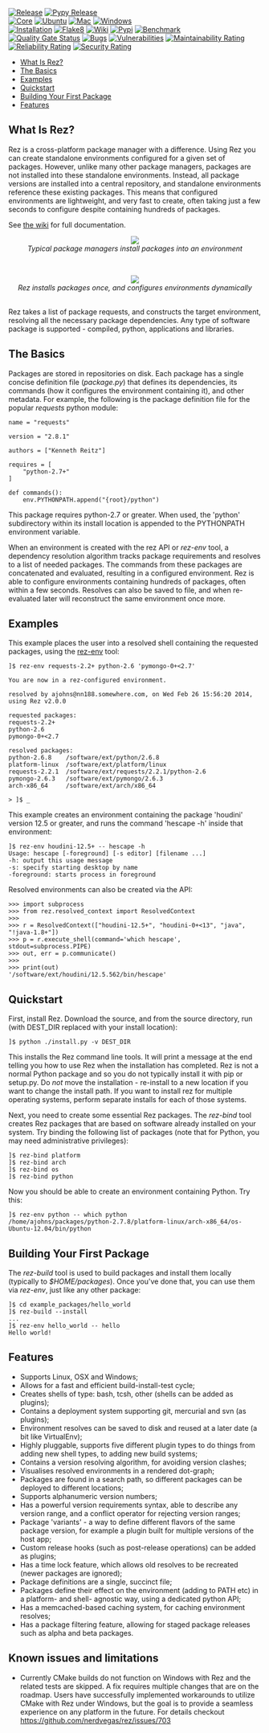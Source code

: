 [![Release](https://shields.io/github/v/release/nerdvegas/rez)](https://github.com/nerdvegas/rez/releases)
[![Pypy Release](https://shields.io/pypi/v/rez)](https://pypi.org/project/rez)<br>
[![Core](https://github.com/nerdvegas/rez/workflows/core/badge.svg?branch=master)](https://github.com/nerdvegas/rez/actions?query=workflow%3Acore+branch%3Amaster)
[![Ubuntu](https://github.com/nerdvegas/rez/workflows/ubuntu/badge.svg?branch=master)](https://github.com/nerdvegas/rez/actions?query=workflow%3Aubuntu+branch%3Amaster)
[![Mac](https://github.com/nerdvegas/rez/workflows/mac/badge.svg?branch=master)](https://github.com/nerdvegas/rez/actions?query=workflow%3Amac+branch%3Amaster)
[![Windows](https://github.com/nerdvegas/rez/workflows/windows/badge.svg?branch=master)](https://github.com/nerdvegas/rez/actions?query=workflow%3AWindows+branch%3Amaster)<br>
[![Installation](https://github.com/nerdvegas/rez/workflows/installation/badge.svg?branch=master)](https://github.com/nerdvegas/rez/actions?query=workflow%3Ainstallation+branch%3Amaster)
[![Flake8](https://github.com/nerdvegas/rez/workflows/flake8/badge.svg?branch=master)](https://github.com/nerdvegas/rez/actions?query=workflow%3Aflake8+branch%3Amaster)
[![Wiki](https://github.com/nerdvegas/rez/workflows/wiki/badge.svg)](https://github.com/nerdvegas/rez/actions?query=workflow%3Awiki+event%3Arelease)
[![Pypi](https://github.com/nerdvegas/rez/workflows/pypi/badge.svg)](https://github.com/nerdvegas/rez/actions?query=workflow%3Apypi+event%3Arelease)
[![Benchmark](https://github.com/nerdvegas/rez/workflows/benchmark/badge.svg)](https://github.com/nerdvegas/rez/actions?query=workflow%3Abenchmark+event%3Arelease)<br>
[![Quality Gate Status](https://sonarcloud.io/api/project_badges/measure?project=nerdvegas_rez&metric=alert_status)](https://sonarcloud.io/summary/new_code?id=nerdvegas_rez)
[![Bugs](https://sonarcloud.io/api/project_badges/measure?project=nerdvegas_rez&metric=bugs)](https://sonarcloud.io/summary/new_code?id=nerdvegas_rez)
[![Vulnerabilities](https://sonarcloud.io/api/project_badges/measure?project=nerdvegas_rez&metric=vulnerabilities)](https://sonarcloud.io/summary/new_code?id=nerdvegas_rez)
[![Maintainability Rating](https://sonarcloud.io/api/project_badges/measure?project=nerdvegas_rez&metric=sqale_rating)](https://sonarcloud.io/summary/new_code?id=nerdvegas_rez)
[![Reliability Rating](https://sonarcloud.io/api/project_badges/measure?project=nerdvegas_rez&metric=reliability_rating)](https://sonarcloud.io/summary/new_code?id=nerdvegas_rez)
[![Security Rating](https://sonarcloud.io/api/project_badges/measure?project=nerdvegas_rez&metric=security_rating)](https://sonarcloud.io/summary/new_code?id=nerdvegas_rez)


- [What Is Rez?](#what-is-rez)
- [The Basics](#the-basics)
- [Examples](#examples)
- [Quickstart](#quickstart)
- [Building Your First Package](#building-your-first-package)
- [Features](#features)


## What Is Rez?

Rez is a cross-platform package manager with a difference. Using Rez you can create
standalone environments configured for a given set of packages. However, unlike many
other package managers, packages are not installed into these standalone environments.
Instead, all package versions are installed into a central repository, and standalone
environments reference these existing packages. This means that configured environments
are lightweight, and very fast to create, often taking just a few seconds to configure
despite containing hundreds of packages.

See [the wiki](https://github.com/nerdvegas/rez/wiki) for full documentation.

<p align="center">
<a href="https://github.com/nerdvegas/rez/wiki/media/other_pkg_mgr.png">
<img src="https://github.com/nerdvegas/rez/wiki/media/other_pkg_mgr.png"></a>
<br><i>Typical package managers install packages into an environment</i>
</p>

<br>
<p align="center">
<a href="https://github.com/nerdvegas/rez/wiki/media/rez_pkg_mgr.png">
<img src="https://github.com/nerdvegas/rez/wiki/media/rez_pkg_mgr.png"></a>
<br><i>Rez installs packages once, and configures environments dynamically</i>
</p>

<br>
Rez takes a list of package requests, and constructs the target environment, resolving
all the necessary package dependencies. Any type of software package is supported -
compiled, python, applications and libraries.


## The Basics

Packages are stored in repositories on disk. Each package has a single concise
definition file (*package.py*) that defines its dependencies, its commands (how it
configures the environment containing it), and other metadata. For example, the
following is the package definition file for the popular *requests* python module:

    name = "requests"

    version = "2.8.1"

    authors = ["Kenneth Reitz"]

    requires = [
        "python-2.7+"
    ]

    def commands():
        env.PYTHONPATH.append("{root}/python")

This package requires python-2.7 or greater. When used, the 'python' subdirectory
within its install location is appended to the PYTHONPATH environment variable.

When an environment is created with the rez API or *rez-env* tool, a dependency
resolution algorithm tracks package requirements and resolves to a list of needed
packages. The commands from these packages are concatenated and evaluated, resulting
in a configured environment. Rez is able to configure environments containing
hundreds of packages, often within a few seconds. Resolves can also be saved to file,
and when re-evaluated later will reconstruct the same environment once more.


## Examples

This example places the user into a resolved shell containing the requested packages,
using the [rez-env](https://github.com/nerdvegas/rez/wiki/Command-Line-Tools#rez-env) tool:

    ]$ rez-env requests-2.2+ python-2.6 'pymongo-0+<2.7'

    You are now in a rez-configured environment.

    resolved by ajohns@nn188.somewhere.com, on Wed Feb 26 15:56:20 2014, using Rez v2.0.0

    requested packages:
    requests-2.2+
    python-2.6
    pymongo-0+<2.7

    resolved packages:
    python-2.6.8    /software/ext/python/2.6.8
    platform-linux  /software/ext/platform/linux
    requests-2.2.1  /software/ext/requests/2.2.1/python-2.6
    pymongo-2.6.3   /software/ext/pymongo/2.6.3
    arch-x86_64     /software/ext/arch/x86_64

    > ]$ _

This example creates an environment containing the package 'houdini' version 12.5
or greater, and runs the command 'hescape -h' inside that environment:

    ]$ rez-env houdini-12.5+ -- hescape -h
    Usage: hescape [-foreground] [-s editor] [filename ...]
    -h: output this usage message
    -s: specify starting desktop by name
    -foreground: starts process in foreground

Resolved environments can also be created via the API:

    >>> import subprocess
    >>> from rez.resolved_context import ResolvedContext
    >>>
    >>> r = ResolvedContext(["houdini-12.5+", "houdini-0+<13", "java", "!java-1.8+"])
    >>> p = r.execute_shell(command='which hescape', stdout=subprocess.PIPE)
    >>> out, err = p.communicate()
    >>>
    >>> print(out)
    '/software/ext/houdini/12.5.562/bin/hescape'


## Quickstart

First, install Rez. Download the source, and from the source directory, run
(with DEST_DIR replaced with your install location):

    ]$ python ./install.py -v DEST_DIR

This installs the Rez command line tools. It will print a message at the end
telling you how to use Rez when the installation has completed. Rez is not a
normal Python package and so you do not typically install it with pip or setup.py.
Do *not* move the installation - re-install to a new location if you want to
change the install path. If you want to install rez for multiple operating
systems, perform separate installs for each of those systems.

Next, you need to create some essential Rez packages. The *rez-bind* tool creates
Rez packages that are based on software already installed on your system. Try
binding the following list of packages (note that for Python, you may need
administrative privileges):

    ]$ rez-bind platform
    ]$ rez-bind arch
    ]$ rez-bind os
    ]$ rez-bind python

Now you should be able to create an environment containing Python. Try this:

    ]$ rez-env python -- which python
    /home/ajohns/packages/python-2.7.8/platform-linux/arch-x86_64/os-Ubuntu-12.04/bin/python


## Building Your First Package

The *rez-build* tool is used to build packages and install them locally (typically
to *$HOME/packages*). Once you've done that, you can use them via *rez-env*, just
like any other package:

    ]$ cd example_packages/hello_world
    ]$ rez-build --install
    ...
    ]$ rez-env hello_world -- hello
    Hello world!


## Features

* Supports Linux, OSX and Windows;
* Allows for a fast and efficient build-install-test cycle;
* Creates shells of type: bash, tcsh, other (shells can be added as plugins);
* Contains a deployment system supporting git, mercurial and svn (as plugins);
* Environment resolves can be saved to disk and reused at a later date (a bit
  like VirtualEnv);
* Highly pluggable, supports five different plugin types to do things from
  adding new shell types, to adding new build systems;
* Contains a version resolving algorithm, for avoiding version clashes;
* Visualises resolved environments in a rendered dot-graph;
* Packages are found in a search path, so different packages can be deployed
  to different locations;
* Supports alphanumeric version numbers;
* Has a powerful version requirements syntax, able to describe any version
  range, and a conflict operator for rejecting version ranges;
* Package 'variants' - a way to define different flavors of the same package
  version, for example a plugin built for multiple versions of the host app;
* Custom release hooks (such as post-release operations) can be added as plugins;
* Has a time lock feature, which allows old resolves to be recreated (newer
  packages are ignored);
* Package definitions are a single, succinct file;
* Packages define their effect on the environment (adding to PATH etc) in a
  platform- and shell- agnostic way, using a dedicated python API;
* Has a memcached-based caching system, for caching environment resolves;
* Has a package filtering feature, allowing for staged package releases such as
  alpha and beta packages.

## Known issues and limitations

* Currently CMake builds do not function on Windows with Rez and
  the related tests are skipped. A fix requires multiple changes that are on
  the roadmap. Users have successfully implemented workarounds to utilize
  CMake with Rez under Windows, but the goal is to provide a seamless experience
  on any platform in the future. For details checkout
  https://github.com/nerdvegas/rez/issues/703
